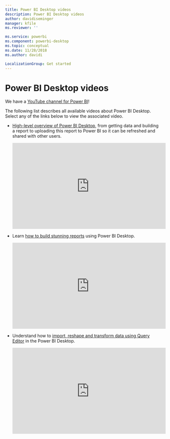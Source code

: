 ```yaml
---
title: Power BI Desktop videos
description: Power BI Desktop videos
author: davidiseminger
manager: kfile
ms.reviewer: ''

ms.service: powerbi
ms.component: powerbi-desktop
ms.topic: conceptual
ms.date: 11/28/2018
ms.author: davidi

LocalizationGroup: Get started
---
```

# Power BI Desktop videos
We have a [YouTube channel for Power BI](http://www.youtube.com/playlist?list=PL1N57mwBHtN2q1WbU5O29rrn_A0lkVv9p)!

The following list describes all available videos about Power BI Desktop. Select any of the links below to view the associated video.

- [High-level overview of Power BI Desktop](https://www.youtube.com/watch?v=Qgam9M8I0xA), from getting data and building a report to uploading this report to Power BI so it can be refreshed and shared with other users.  
  
  <iframe width="500" height="281" src="https://www.youtube.com/embed/Qgam9M8I0xA" frameborder="0" allowfullscreen></iframe> 
  
- Learn [how to build stunning reports](https://www.youtube.com/watch?v=ByIUx-HmQbw) using Power BI Desktop.
  
  <iframe width="500" height="281" src="https://www.youtube.com/embed/IMAsitQ2cAc" frameborder="0" allowfullscreen></iframe>  
  
- Understand how to [import, reshape and transform data using Query Editor](https://www.youtube.com/watch?v=ByIUx-HmQbw) in the Power BI Desktop.
  
  <iframe width="500" height="281" src="https://www.youtube.com/embed/ByIUx-HmQbw" frameborder="0" allowfullscreen></iframe>

